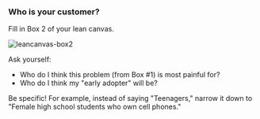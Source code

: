 ### Who is your customer?

Fill in Box 2 of your lean canvas.

![leancanvas-box2](https://cloud.githubusercontent.com/assets/100216/12662781/dd674908-c5df-11e5-9ba4-d90eec92fc8d.png)

Ask yourself:

- Who do I think this problem (from Box #1) is most painful for?
- Who do I think my "early adopter" will be?

Be specific! For example, instead of saying "Teenagers," narrow it down to "Female high school students who own cell phones." 
